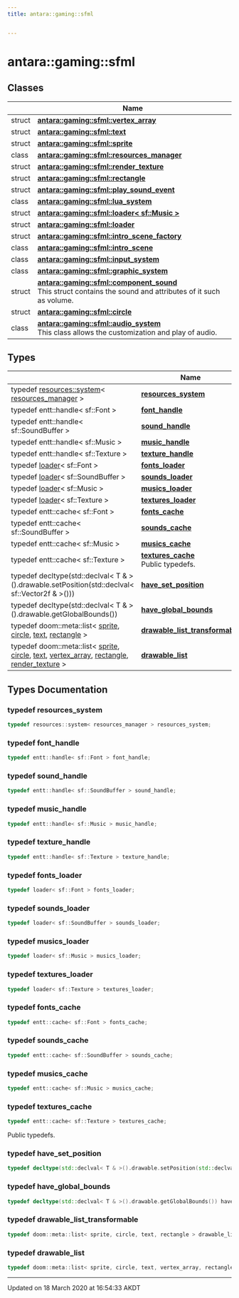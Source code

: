 ```yaml
---
title: antara::gaming::sfml


---
```


# antara::gaming::sfml










## Classes

|                | Name           |
| -------------- | -------------- |
| struct | **[antara::gaming::sfml::vertex_array](Classes/structantara_1_1gaming_1_1sfml_1_1vertex__array.md)**  |
| struct | **[antara::gaming::sfml::text](Classes/structantara_1_1gaming_1_1sfml_1_1text.md)**  |
| struct | **[antara::gaming::sfml::sprite](Classes/structantara_1_1gaming_1_1sfml_1_1sprite.md)**  |
| class | **[antara::gaming::sfml::resources_manager](Classes/classantara_1_1gaming_1_1sfml_1_1resources__manager.md)**  |
| struct | **[antara::gaming::sfml::render_texture](Classes/structantara_1_1gaming_1_1sfml_1_1render__texture.md)**  |
| struct | **[antara::gaming::sfml::rectangle](Classes/structantara_1_1gaming_1_1sfml_1_1rectangle.md)**  |
| struct | **[antara::gaming::sfml::play_sound_event](Classes/structantara_1_1gaming_1_1sfml_1_1play__sound__event.md)**  |
| class | **[antara::gaming::sfml::lua_system](Classes/classantara_1_1gaming_1_1sfml_1_1lua__system.md)**  |
| struct | **[antara::gaming::sfml::loader< sf::Music >](Classes/structantara_1_1gaming_1_1sfml_1_1loader_3_01sf_1_1_music_01_4.md)**  |
| struct | **[antara::gaming::sfml::loader](Classes/structantara_1_1gaming_1_1sfml_1_1loader.md)**  |
| struct | **[antara::gaming::sfml::intro_scene_factory](Classes/structantara_1_1gaming_1_1sfml_1_1intro__scene__factory.md)**  |
| class | **[antara::gaming::sfml::intro_scene](Classes/classantara_1_1gaming_1_1sfml_1_1intro__scene.md)**  |
| class | **[antara::gaming::sfml::input_system](Classes/classantara_1_1gaming_1_1sfml_1_1input__system.md)**  |
| class | **[antara::gaming::sfml::graphic_system](Classes/classantara_1_1gaming_1_1sfml_1_1graphic__system.md)**  |
| struct | **[antara::gaming::sfml::component_sound](Classes/structantara_1_1gaming_1_1sfml_1_1component__sound.md)** <br>This struct contains the sound and attributes of it such as volume.  |
| struct | **[antara::gaming::sfml::circle](Classes/structantara_1_1gaming_1_1sfml_1_1circle.md)**  |
| class | **[antara::gaming::sfml::audio_system](Classes/classantara_1_1gaming_1_1sfml_1_1audio__system.md)** <br>This class allows the customization and play of audio.  |

## Types

|                | Name           |
| -------------- | -------------- |
| typedef [resources::system](Classes/classantara_1_1gaming_1_1resources_1_1system.md)< [resources_manager](Classes/classantara_1_1gaming_1_1sfml_1_1resources__manager.md) > | **[resources_system](Namespaces/namespaceantara_1_1gaming_1_1sfml.md#typedef-resources_system)**  |
| typedef entt::handle< sf::Font > | **[font_handle](Namespaces/namespaceantara_1_1gaming_1_1sfml.md#typedef-font_handle)**  |
| typedef entt::handle< sf::SoundBuffer > | **[sound_handle](Namespaces/namespaceantara_1_1gaming_1_1sfml.md#typedef-sound_handle)**  |
| typedef entt::handle< sf::Music > | **[music_handle](Namespaces/namespaceantara_1_1gaming_1_1sfml.md#typedef-music_handle)**  |
| typedef entt::handle< sf::Texture > | **[texture_handle](Namespaces/namespaceantara_1_1gaming_1_1sfml.md#typedef-texture_handle)**  |
| typedef [loader](Classes/structantara_1_1gaming_1_1sfml_1_1loader.md)< sf::Font > | **[fonts_loader](Namespaces/namespaceantara_1_1gaming_1_1sfml.md#typedef-fonts_loader)**  |
| typedef [loader](Classes/structantara_1_1gaming_1_1sfml_1_1loader.md)< sf::SoundBuffer > | **[sounds_loader](Namespaces/namespaceantara_1_1gaming_1_1sfml.md#typedef-sounds_loader)**  |
| typedef [loader](Classes/structantara_1_1gaming_1_1sfml_1_1loader.md)< sf::Music > | **[musics_loader](Namespaces/namespaceantara_1_1gaming_1_1sfml.md#typedef-musics_loader)**  |
| typedef [loader](Classes/structantara_1_1gaming_1_1sfml_1_1loader.md)< sf::Texture > | **[textures_loader](Namespaces/namespaceantara_1_1gaming_1_1sfml.md#typedef-textures_loader)**  |
| typedef entt::cache< sf::Font > | **[fonts_cache](Namespaces/namespaceantara_1_1gaming_1_1sfml.md#typedef-fonts_cache)**  |
| typedef entt::cache< sf::SoundBuffer > | **[sounds_cache](Namespaces/namespaceantara_1_1gaming_1_1sfml.md#typedef-sounds_cache)**  |
| typedef entt::cache< sf::Music > | **[musics_cache](Namespaces/namespaceantara_1_1gaming_1_1sfml.md#typedef-musics_cache)**  |
| typedef entt::cache< sf::Texture > | **[textures_cache](Namespaces/namespaceantara_1_1gaming_1_1sfml.md#typedef-textures_cache)** <br>Public typedefs.  |
| typedef decltype(std::declval< T & >().drawable.setPosition(std::declval< sf::Vector2f & >())) | **[have_set_position](Namespaces/namespaceantara_1_1gaming_1_1sfml.md#typedef-have_set_position)**  |
| typedef decltype(std::declval< T & >().drawable.getGlobalBounds()) | **[have_global_bounds](Namespaces/namespaceantara_1_1gaming_1_1sfml.md#typedef-have_global_bounds)**  |
| typedef doom::meta::list< [sprite](Classes/structantara_1_1gaming_1_1sfml_1_1sprite.md), [circle](Classes/structantara_1_1gaming_1_1sfml_1_1circle.md), [text](Classes/structantara_1_1gaming_1_1sfml_1_1text.md), [rectangle](Classes/structantara_1_1gaming_1_1sfml_1_1rectangle.md) > | **[drawable_list_transformable](Namespaces/namespaceantara_1_1gaming_1_1sfml.md#typedef-drawable_list_transformable)**  |
| typedef doom::meta::list< [sprite](Classes/structantara_1_1gaming_1_1sfml_1_1sprite.md), [circle](Classes/structantara_1_1gaming_1_1sfml_1_1circle.md), [text](Classes/structantara_1_1gaming_1_1sfml_1_1text.md), [vertex_array](Classes/structantara_1_1gaming_1_1sfml_1_1vertex__array.md), [rectangle](Classes/structantara_1_1gaming_1_1sfml_1_1rectangle.md), [render_texture](Classes/structantara_1_1gaming_1_1sfml_1_1render__texture.md) > | **[drawable_list](Namespaces/namespaceantara_1_1gaming_1_1sfml.md#typedef-drawable_list)**  |







## Types Documentation

### typedef resources_system

```cpp
typedef resources::system< resources_manager > resources_system;
```




























### typedef font_handle

```cpp
typedef entt::handle< sf::Font > font_handle;
```




























### typedef sound_handle

```cpp
typedef entt::handle< sf::SoundBuffer > sound_handle;
```




























### typedef music_handle

```cpp
typedef entt::handle< sf::Music > music_handle;
```




























### typedef texture_handle

```cpp
typedef entt::handle< sf::Texture > texture_handle;
```




























### typedef fonts_loader

```cpp
typedef loader< sf::Font > fonts_loader;
```




























### typedef sounds_loader

```cpp
typedef loader< sf::SoundBuffer > sounds_loader;
```




























### typedef musics_loader

```cpp
typedef loader< sf::Music > musics_loader;
```




























### typedef textures_loader

```cpp
typedef loader< sf::Texture > textures_loader;
```




























### typedef fonts_cache

```cpp
typedef entt::cache< sf::Font > fonts_cache;
```




























### typedef sounds_cache

```cpp
typedef entt::cache< sf::SoundBuffer > sounds_cache;
```




























### typedef musics_cache

```cpp
typedef entt::cache< sf::Music > musics_cache;
```




























### typedef textures_cache

```cpp
typedef entt::cache< sf::Texture > textures_cache;
```

Public typedefs. 



























### typedef have_set_position

```cpp
typedef decltype(std::declval< T & >().drawable.setPosition(std::declval< sf::Vector2f & >())) have_set_position;
```




























### typedef have_global_bounds

```cpp
typedef decltype(std::declval< T & >().drawable.getGlobalBounds()) have_global_bounds;
```




























### typedef drawable_list_transformable

```cpp
typedef doom::meta::list< sprite, circle, text, rectangle > drawable_list_transformable;
```




























### typedef drawable_list

```cpp
typedef doom::meta::list< sprite, circle, text, vertex_array, rectangle, render_texture > drawable_list;
```

































-------------------------------

Updated on 18 March 2020 at 16:54:33 AKDT